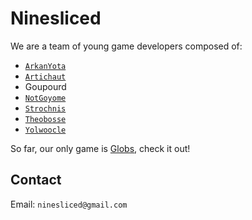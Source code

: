 # Ninesliced
We are a team of young game developers composed of:
- [`ArkanYota`](https://github.com/arkanyota)
- [`Artichaut`](https://github.com/LeSeulArtichaut)
- Goupourd
- [`NotGoyome`](https://github.com/notgoyome)
- [`Strochnis`](https://on.soundcloud.com/wk1kdJsHbH2m8tLZ8)
- [`Theobosse`](https://github.com/TheodoreBillotte)
- [`Yolwoocle`](https://github.com/Yolwoocle)

So far, our only game is [Globs](https://github.com/ARKANYOTA/gmtk2024), check it out!

## Contact 
Email: `ninesliced@gmail.com` 
